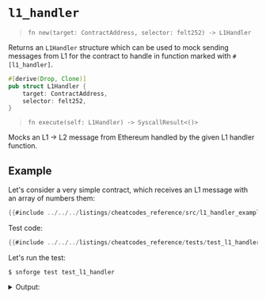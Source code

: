 # `l1_handler`

> `fn new(target: ContractAddress, selector: felt252) -> L1Handler`

Returns an `L1Handler` structure which can be used to mock sending messages from L1 for the contract to handle in function marked with `#[l1_handler]`.

```rust
#[derive(Drop, Clone)]
pub struct L1Handler {
    target: ContractAddress,
    selector: felt252,
}
```

> `fn execute(self: L1Handler) -> SyscallResult<()>`

Mocks an L1 -> L2 message from Ethereum handled by the given L1 handler function.

## Example

Let's consider a very simple contract, which receives an L1 message with an array of numbers them:

```rust
{{#include ../../../listings/cheatcodes_reference/src/l1_handler_example.cairo}}
```

Test code:

```rust
{{#include ../../../listings/cheatcodes_reference/tests/test_l1_handler.cairo}}
```

Let's run the test:

<!-- { "package_name": "cheatcodes_reference", "scarb": ">=2.11.4" } -->
```shell
$ snforge test test_l1_handler
```

<details>
<summary>Output:</summary>

```shell
Collected 1 test(s) from cheatcodes_reference package
Running 1 test(s) from tests/
[PASS] cheatcodes_reference_integrationtest::test_l1_handler::test_l1_handler ([..])
Running 0 test(s) from src/
Tests: 1 passed, 0 failed, 0 ignored, [..] filtered out
```
</details>
<br>
